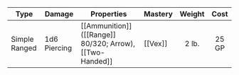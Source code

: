 | Type          | Damage       | Properties                                               | Mastery | Weight | Cost  |
| ------------- | ------------ | -------------------------------------------------------- | ------- | :----: | :---: |
| Simple Ranged | 1d6 Piercing | [[Ammunition]] ([[Range]] 80/320; Arrow), [[Two-Handed]] | [[Vex]] | 2 lb.  | 25 GP |